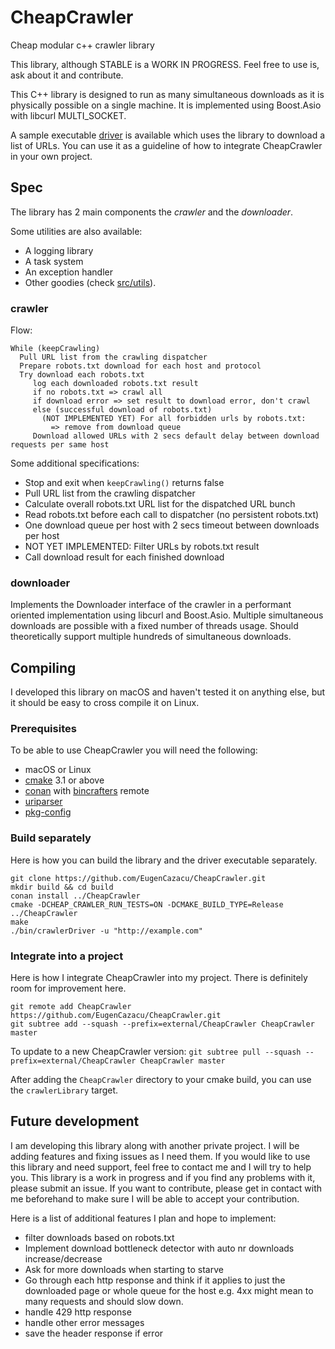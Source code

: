 # CheapCrawler
Cheap modular c++ crawler library

This library, although STABLE is a WORK IN PROGRESS. Feel free to use is, ask about it and contribute.

This C++ library is designed to run as many simultaneous downloads as it is physically
possible on a single machine. It is implemented using Boost.Asio with libcurl MULTI_SOCKET.

A sample executable [driver](src/crawler/main.cpp) is available which uses the library to download a list of URLs.
You can use it as a guideline of how to integrate CheapCrawler in your own project.

## Spec

The library has 2 main components the *crawler* and the *downloader*.

Some utilities are also available:
- A logging library
- A task system
- An exception handler
- Other goodies (check [src/utils](src/utils)).

### crawler

Flow:
```
While (keepCrawling)
  Pull URL list from the crawling dispatcher
  Prepare robots.txt download for each host and protocol
  Try download each robots.txt
     log each downloaded robots.txt result
     if no robots.txt => crawl all
     if download error => set result to download error, don't crawl
     else (successful download of robots.txt)
       (NOT IMPLEMENTED YET) For all forbidden urls by robots.txt:
         => remove from download queue
     Download allowed URLs with 2 secs default delay between download requests per same host
```

Some additional specifications:
- Stop and exit when `keepCrawling()` returns false
- Pull URL list from the crawling dispatcher
- Calculate overall robots.txt URL list for the dispatched URL bunch
- Read robots.txt before each call to dispatcher (no persistent robots.txt)
- One download queue per host with 2 secs timeout between downloads per host
- NOT YET IMPLEMENTED: Filter URLs by robots.txt result
- Call download result for each finished download

### downloader

Implements the Downloader interface of the crawler in a performant oriented implementation using libcurl and Boost.Asio.
Multiple simultaneous downloads are possible with a fixed number of threads usage.
Should theoretically support multiple hundreds of simultaneous downloads.

## Compiling

I developed this library on macOS and haven't tested it on anything else, but it should be easy to cross
compile it on Linux.

### Prerequisites

To be able to use CheapCrawler you will need the following:
* macOS or Linux
* [cmake](https://cmake.org) 3.1 or above
* [conan](https://conan.io) with [bincrafters](https://bincrafters.github.io) remote
* [uriparser](https://github.com/uriparser/uriparser)
* [pkg-config](https://www.freedesktop.org/wiki/Software/pkg-config)

### Build separately

Here is how you can build the library and the driver executable separately.
```
git clone https://github.com/EugenCazacu/CheapCrawler.git
mkdir build && cd build
conan install ../CheapCrawler
cmake -DCHEAP_CRAWLER_RUN_TESTS=ON -DCMAKE_BUILD_TYPE=Release ../CheapCrawler
make
./bin/crawlerDriver -u "http://example.com"
```

### Integrate into a project

Here is how I integrate CheapCrawler into my project. There is definitely room for improvement here.
```
git remote add CheapCrawler https://github.com/EugenCazacu/CheapCrawler.git
git subtree add --squash --prefix=external/CheapCrawler CheapCrawler master
```
To update to a new CheapCrawler version:
`git subtree pull --squash --prefix=external/CheapCrawler CheapCrawler master`

After adding the `CheapCrawler` directory to your cmake build, you can use the `crawlerLibrary` target.

## Future development

I am developing this library along with another private project. I will be adding features and fixing issues
as I need them. If you would like to use this library and need support, feel free to contact me
and I will try to help you. This library is a work in progress and if you find any problems with it,
please submit an issue. If you want to contribute, please get in contact with me beforehand to make sure
I will be able to accept your contribution.

Here is a list of additional features I plan and hope to implement:
 - filter downloads based on robots.txt
 - Implement download bottleneck detector with auto nr downloads increase/decrease
 - Ask for more downloads when starting to starve
 - Go through each http response and think if it applies to just the downloaded page or whole queue for the host
   e.g. 4xx might mean to many requests and should slow down.
 - handle 429 http response
 - handle other error messages
 - save the header response if error
